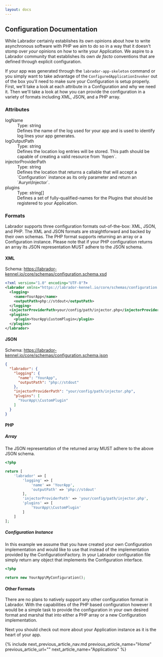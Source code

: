 ```yaml
---
layout: docs
---
```

## Configuration Documentation

While Labrador certainly establishes its own opinions about how to write asynchronous software with PHP we aim to do so 
in a way that it doesn't stomp over _your_ opinions on how to write your Application. We aspire to a Labrador community 
that establishes its own _de facto_ conventions that are defined through explicit configuration.

If your app was generated through the `labrador-app-skeleton` command or you simply want to take advantage of the 
`ConfiguredApplicationInvoker` out of the box you'll need to make sure your Configuration is setup properly. First, we'll 
take a look at each attribute in a Configuration and why we need it. Then we'll take a look at how you can provide the 
configuration in a variety of formats including XML, JSON, and a PHP array.

### Attributes

<dl>
    <dt>logName</dt>
    <dd>
        Type: string<br>
        Defines the name of the log used for your app and is used to identify log lines your app generates.
    </dd>
    <dt>logOutputPath</dt>
    <dd>
        Type: string<br>
        Defines the location log entries will be stored. This path should be capable of creating a valid resource from `fopen`.
    </dd>
    <dt>injectorProviderPath</dt>
    <dd>
        Type: string<br>
        Defines the location that returns a callable that will accept a `Configuration` instance as its only parameter and return an `Auryn\Injector`.
    </dd>
    <dt>plugins</dt>
    <dd>
        Type: string[]<br>
        Defines a set of fully-qualified-names for the Plugins that should be registered to your Application.
    </dd>
</dl>

### Formats

Labrador supports three configuration formats out-of-the-box: XML, JSON, and PHP. The XML and JSON formats are 
straightforward and backed by their own schemas. The PHP format supports returning an array or a Configuration 
instance. Please note that if your PHP configuration returns an array its JSON representation MUST adhere to the 
JSON schema.

#### XML

Schema: <a href="schemas/configuration.schema.xsd">https://labrador-kennel.io/core/schemas/configuration.schema.xsd

```xml
<?xml version="1.0" encoding="UTF-8"?>
<labrador xmlns="https://labrador-kennel.io/core/schemas/configuration.schema.xsd">
  <logging>
    <name>YourApp</name>
    <outputPath>php://stdout</outputPath>
  </logging>
  <injectorProviderPath>your/config/path/injector.php</injectorProviderPath>
  <plugins>
    <plugin>YourApp\CustomPlugin</plugin>
  </plugins>
</labrador>
```

#### JSON

Schema: <a href="schemas/configuration.schema.json">https://labrador-kennel.io/core/schemas/configuration.schema.json</a>

```json
{
  "labrador": {
    "logging": {
      "name": "YourApp",
      "outputPath": "php://stdout"
    },
    "injectorProviderPath": "your/config/path/injector.php",
    "plugins": [
      "YourApp\\CustomPlugin"
    ]
  }
}
```

#### PHP

##### Array

The JSON representation of the returned array MUST adhere to the above JSON schema.

```php
<?php

return [
    'labrador' => [
        'logging' => [
            'name' => 'YourApp',
            'outputPath' => 'php://stdout'    
        ],
        'injectorProviderPath' => 'your/config/path/injector.php',
        'plugins' => [
            'YourApp\\CustomPlugin'    
        ]  
    ]
];
```

##### Configuration Instance

In this example we assume that you have created your own Configuration implementation and would like to use that 
instead of the implementation provided by the ConfigurationFactory. In your Labrador configuration file simply 
return any object that implements the Configuration interface.

```php
<?php

return new YourApp\MyConfiguration();
```

#### Other Formats

There are no plans to natively support any other configuration format in Labrador. With the capabilities of the 
PHP based configuration however it would be a simple task to provide the configuration in your own desired format 
and marshal that into either a PHP array or a new Configuration implementation.

Next you should check out more about your Application instance as it is the heart of your app.

{% include next_previous_article_nav.md
   previous_article_name="Home"
   previous_article_url=""
   next_article_name="Applications"
%}
